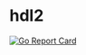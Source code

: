 # hdl2
[![Go Report Card](https://goreportcard.com/badge/github.com/temp25/hdl2)](https://goreportcard.com/report/github.com/temp25/hdl2)
